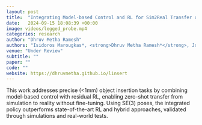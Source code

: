 ```yaml
---
layout: post
title:  "Integrating Model-based Control and RL for Sim2Real Transfer of Tight Insertion Policies"
date:   2024-09-15 18:08:39 +00:00
image: videos/legged_probe.mp4
categories: research
author: "Dhruv Metha Ramesh"
authors: "Isidoros Marougkas*, <strong>Dhruv Metha Ramesh*</strong>, Joe H. Doerr, Edgar Granados, Aravind Sivaramakrishnan, Abdeslam Boularias, Kostas E. Bekris"
venue: "Under Review"
subtitle: ""
paper: ""
code: ""
website: https://dhruvmetha.github.io/linsert
---
```

This work addresses precise (<1mm) object insertion tasks by combining model-based control with residual RL, enabling zero-shot transfer from simulation to reality without fine-tuning. Using SE(3) poses, the integrated policy outperforms state-of-the-art RL and hybrid approaches, validated through simulations and real-world tests.